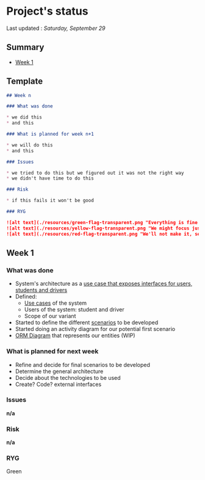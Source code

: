 # Project's status

Last updated : *Saturday, September 29*

## Summary

- [Week 1](#week-1)

## Template

```markdown
## Week n 

### What was done

* we did this
* and this

### What is planned for week n+1

* we will do this
* and this

### Issues

* we tried to do this but we figured out it was not the right way
* we didn't have time to do this

### Risk

* if this fails it won't be good

### RYG

![alt text](./resources/green-flag-transparent.png "Everything is fine !")
![alt text](./resources/yellow-flag-transparent.png "We might focus just a little bit more !")
![alt text](./resources/red-flag-transparent.png "We'll not make it, send help !")

```


## Week 1

### What was done

* System's architecture as a [use case that exposes interfaces for users, students and drivers](./resources/Software%20Architecture%20Project.vpp)
* Defined:
	* [Use cases](./resources/Student_User_Driver.png) of the system
	* Users of the system: student and driver
	* Scope of our variant
* Started to define the different [scenarios](./resources/scenarios.txt) to be developed
* Started doing an activity diagram for our potential first scenario
* [ORM Diagram](./resources/Class%20Diagram1) that represents our entities (WIP)

### What is planned for next week

* Refine and decide for final scenarios to be developed
* Determine the general architecture
* Decide about the technologies to be used
* Create? Code? external interfaces

### Issues

__n/a__

### Risk

__n/a__

### RYG
Green
